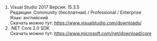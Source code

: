 1. Visual Studio 2017
   Версия: 15.3.5  
   Редакции: Community (бесплатная) / Professional / Enterprise  
   Язык: английский  
   Скачать можно тут: https://www.visualstudio.com/downloads/
2. .NET Core 2.0 SDK  
   Скачать можно тут: https://www.microsoft.com/net/download/core
